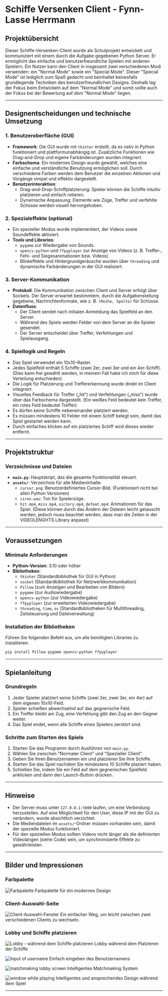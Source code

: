 # Schiffe Versenken Client - Fynn-Lasse Herrmann

## Projektübersicht
Dieser Schiffe-Versenken-Client wurde als Schulprojekt entwickelt und kommuniziert mit einem durch die Aufgabe gegebenen Python Server. Er ermöglicht das einfache und benutzerfreundliche Spielen mit anderen Spielern. Ein Nutzer kann den Client in insgesamt zwei verschiedenen Modi verwenden: ein "Normal Mode" sowie ein "Special Mode". Dieser "Special Mode" ist lediglich zum Spaß gedacht und beinhaltet keinesfalls grundlegende Techniken des benutzerfreundlichen Designs. Deshalb lag der Fokus beim Entwickeln auf dem "Normal Mode" und somit sollte auch der Fokus bei der Bewertung auf dem "Normal Mode" liegen.

---

## Designentscheidungen und technische Umsetzung

### 1. **Benutzeroberfläche (GUI)**
   - **Framework**: Die GUI wurde mit `tkinter` erstellt, da es nativ in Python funktioniert und plattformunabhängig ist. Zusätzliche Funktionen wie Drag-and-Drop und eigene Farbänderungen wurden integriert.
   - **Farbschema**: Ein modernes Design wurde gewählt, welches eine einfache und verständliche Benutzung ermöglichen soll. Durch verschiedene Farben werden dem Benutzer die einzelnen Aktionen und Vorgänge simpel und effektiv dargestellt.
   - **Benutzerinteraktion**: 
     - Drag-and-Drop-Schiffplatzierung: Spieler können die Schiffe intuitiv platzieren und einfach rotieren.
     - Dynamische Anpassung: Elemente wie Züge, Treffer und verfehlte Schüsse werden visuell hervorgehoben.

### 2. **Spezialeffekte (optional)**
   - Ein spezieller Modus wurde implementiert, der Videos sowie Soundeffekte aktiviert.
   - **Tools und Libraries**:
     - `pygame` zur Wiedergabe von Sounds.
     - `opencv-python` und `ffpyplayer` zur Anzeige von Videos (z. B. Treffer-, Fehl- und Siegesanimationen bzw. Videos).
     - Blinkeffekte und Hintergrundgeräusche wurden über `threading` und dynamische Farbänderungen in der GUI realisiert.

### 3. **Server-Kommunikation**
   - **Protokoll**: Die Kommunikation zwischen Client und Server erfolgt über Sockets. Der Server erwartet bestimmtem, durch die Aufgabenstellung gegebene, Nachrichtenformate, wie z. B. `(Reihe, Spalte)` für Schüsse.
   - **Datenfluss**:
     - Der Client sendet nach initialen Anmeldung das Spielfeld an den Server.
     - Während des Spiels werden Felder von dem Server an die Spieler gesendet.
     - Der Server entscheidet über Treffer, Verfehlungen und Spielausgang.

### 4. **Spiellogik und Regeln**
   - Das Spiel verwendet ein 10x10-Raster.
   - Jedes Spielfeld enthält 5 Schiffe (zwei 2er, zwei 3er und ein 4er-Schiff). (Dies kann frei gewählt werden, in meinem Fall habe ich mich für diese Verteilung entschieden)
   - Die Logik für Platzierung und Treffererkennung wurde direkt im Client integriert.
   - Visuelles Feedback für Treffer („hit“) und Verfehlungen („miss“) wurde über das Farbschema dargestellt. (Ein weißes Feld bedeutet kein Treffer, ein rotes Feld bedeutet Treffer)
   - Es dürfen keine Schiffe nebeneinander platziert werden.
   - Es müssen mindestens 10 Felder mit einem Schiff belegt sein, damit das Spiel gestartet werden kann.
   - Durch einfaches klicken auf ein platziertes Schiff wird dieses wieder entfernt.

---

## Projektstruktur

### Verzeichnisse und Dateien
- **`main.py`**: Hauptskript, das die gesamte Funktionalität steuert.
- **`assets/`**: Verzeichnis für alle Medieninhalte.
  - `cursor.png`: Benutzerdefiniertes Cursor-Bild. (Funktioniert nicht bei allen Python Versionen)
  - `siren.wav`: Ton für Spielerzüge.
  - `hit.mp4`, `miss.mp4`, `victory.mp4`, `defeat.mp4`: Animationen für das Spiel. (Diese können durch das Ändern der Dateien leicht getauscht werden, jedoch muss beachtet werden, dass man die Zeiten in der VIDEOLENGHTS Library anpasst)

---

## Voraussetzungen

### Minimale Anforderungen
- **Python-Version**: 3.10 oder höher
- **Bibliotheken**:
  - `tkinter` (Standardbibliothek für GUI in Python)
  - `socket` (Standardbibliothek für Netzwerkkommunikation)
  - `Pillow` (zum Anzeigen und Bearbeiten von Bildern)
  - `pygame` (zur Audiowiedergabe)
  - `opencv-python` (zur Videowiedergabe)
  - `ffpyplayer` (zur erweiterten Videowiedergabe)
  - `threading`, `time`, `os` (Standardbibliotheken für Multithreading, Zeitsteuerung und Dateiverwaltung)

### Installation der Bibliotheken
Führen Sie folgenden Befehl aus, um alle benötigten Libraries zu installieren:

```bash
pip install Pillow pygame opencv-python ffpyplayer
```

---

## Spielanleitung

### Grundregeln
1. Jeder Spieler platziert seine Schiffe (zwei 2er, zwei 3er, ein 4er) auf dem eigenen 10x10-Feld.
2. Spieler schießen abwechselnd auf das gegnerische Feld.
3. Ein Treffer bleibt am Zug, eine Verfehlung gibt den Zug an den Gegner weiter.
4. Das Spiel endet, wenn alle Schiffe eines Spielers zerstört sind.

### Schritte zum Starten des Spiels
1. Starten Sie das Programm durch Ausführen von `main.py`.
2. Wählen Sie zwischen "Normaler Client" und "Spezieller Client".
3. Geben Sie Ihren Benutzernamen ein und platzieren Sie Ihre Schiffe.
4. Starten Sie das Spiel nachdem Sie mindestens 10 Schiffe plaziert haben.
5. Schießen Sie, indem Sie ein Feld auf dem gegnerischen Spielfeld anklicken und dann den Launch-Button drücken.

---

## Hinweise
- Der Server muss unter `127.0.0.1:5000` laufen, um eine Verbindung herzustellen. Auf eine Möglichkeit für den User, diese IP mit der GUI zu verändern, wurde absichtlich verzichtet.
- Die Mediendateien im `assets/`-Ordner müssen vorhanden sein, damit der spezielle Modus funktioniert.
- Für den speziellen Modus sollten Videos nicht länger als die definierten Videolängen (siehe Code) sein, um synchronisierte Effekte zu gewährleisten.

---
## Bilder und Impressionen
### Farbpalette
![Farbpalette](https://github.com/FynnHer/battleship-client/blob/main/examplepictures/color_palette.png?raw=true)
Farbpalette für ein modernes Design

### Client-Auswahl-Seite
![Client-Auswahl-Fenster](https://github.com/FynnHer/battleship-client/blob/main/examplepictures/client_selector.png?raw=true)
Ein einfacher Weg, um leicht zwischen zwei verschiedenen Clients zu wechseln.

### Lobby und Schiffe platzieren
![Lobby - während dem Schiffe platzieren](https://github.com/FynnHer/battleship-client/blob/main/examplepictures/ship_placing.png?raw=true)
Lobby während dem Platzieren der Schiffe

![Input of username](https://github.com/FynnHer/battleship-client/blob/main/examplepictures/user_input.png?raw=true)
Einfach eingeben des Benutzernamens

![matchmaking lobby screen](https://github.com/FynnHer/battleship-client/blob/main/examplepictures/matchmaking.png?raw=true)
Intelligentes Matchmaking System

![window while playing](https://github.com/FynnHer/battleship-client/blob/main/examplepictures/game_screen_your_turn.png?raw=true)
Intelligentes und ansprechendes Design während dem Spiel



---


